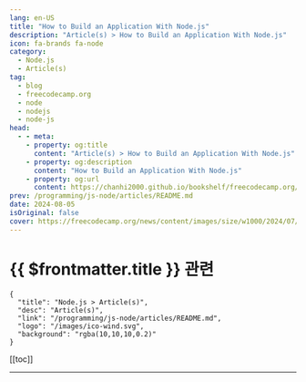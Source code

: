 ```yaml
---
lang: en-US
title: "How to Build an Application With Node.js"
description: "Article(s) > How to Build an Application With Node.js"
icon: fa-brands fa-node
category: 
  - Node.js
  - Article(s)
tag: 
  - blog
  - freecodecamp.org
  - node
  - nodejs
  - node-js
head:
  - - meta:
    - property: og:title
      content: "Article(s) > How to Build an Application With Node.js"
    - property: og:description
      content: "How to Build an Application With Node.js"
    - property: og:url
      content: https://chanhi2000.github.io/bookshelf/freecodecamp.org/how-to-build-an-event-app-with-node-js.html
prev: /programming/js-node/articles/README.md
date: 2024-08-05
isOriginal: false
cover: https://freecodecamp.org/news/content/images/size/w1000/2024/07/Frame-1--1-.svg
---
```


# {{ $frontmatter.title }} 관련

```component VPCard
{
  "title": "Node.js > Article(s)",
  "desc": "Article(s)",
  "link": "/programming/js-node/articles/README.md",
  "logo": "/images/ico-wind.svg",
  "background": "rgba(10,10,10,0.2)"
}
```

[[toc]]

---

<SiteInfo
  name="How to Build an Application With Node.js"
  desc="Node.js it’s a runtime environment that allows you to run JavaScript code on the server side for building server-side applications. It works well for creating fast and scalable applications.  In this article, I will use a simple event management app as an example to show you how to build..."
  url="https://freecodecamp.org/news/how-to-build-an-event-app-with-node-js/"
  logo="https://cdn.freecodecamp.org/universal/favicons/favicon.ico"
  preview="https://freecodecamp.org/news/content/images/size/w1000/2024/08/How-to-Build-an-Application-With-Node.js.png"/>



